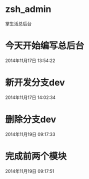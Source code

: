 zsh_admin
=========

掌生活总后台


今天开始编写总后台
==================
2014年11月17日 13:54:22

新开发分支dev
==============
2014年11月17日 14:02:34

删除分支dev
===============
2014年11月19日 09:17:33

完成前两个模块
===============
2014年11月19日 09:17:51
